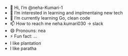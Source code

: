 - 👋 Hi, I’m @neha-Kumari-1
- 👀 I’m interested in learning and implmentaing new tech
- 🌱 I’m currently learning Go, clean code
- 📫 How to reach me neha.kumari030 -> slack
- 😄 Pronouns: nea
- ⚡ Fun fact: ...
- I like plantation
- I like paratha 

<!---
neha-Kumari-1/neha-Kumari-1 is a ✨ special ✨ repository because its `README.md` (this file) appears on your GitHub profile.
You can click the Preview link to take a look at your changes.
--->
